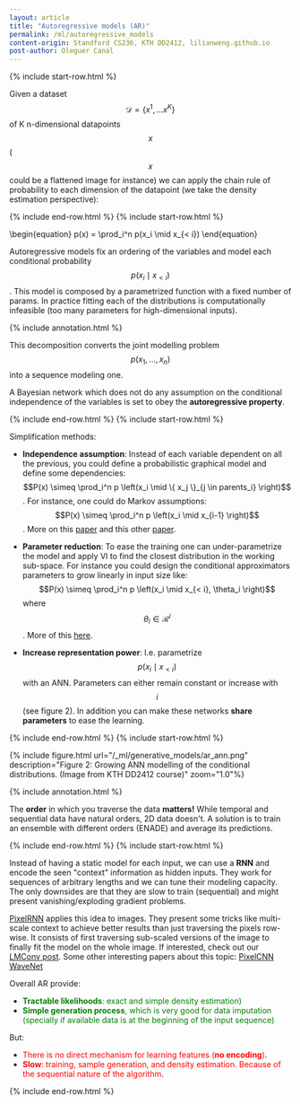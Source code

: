 ```yaml
---
layout: article
title: "Autoregressive models (AR)"
permalink: /ml/autoregressive_models
content-origin: Standford CS236, KTH DD2412, lilianweng.github.io
post-author: Oleguer Canal
---
```

<!--
Disclaimer and authorship:
This article is provided for free only for your personal informational and entertainment purposes. No commercial use of it is allowed.

Please note there might be mistakes. We would be grateful to receive (constructive) criticism if you spot any. You can reach us at: ai.campus.ai@gmail.com or directly open an issue on our github repo: https://github.com/CampusAI/CampusAI.github.io

If considering to use the text please cite the original author/s of the lecture/paper.
Furthermore, please acknowledge our work by adding a link to our website: https://campusai.github.io/ and citing our names: Oleguer Canal and Federico Taschin.
-->

{% include start-row.html %}

Given a dataset $$\mathcal{D} = \{x^1, ... x^K \}$$ of K n-dimensional datapoints $$x$$ ($$x$$ could be a flattened image for instance) we can apply the chain rule of probability to each dimension of the datapoint (we take the density estimation perspective):

{% include end-row.html %}
{% include start-row.html %}

\begin{equation}
p(x) = \prod_i^n p(x_i \mid x_{< i})
\end{equation}

Autoregressive models fix an ordering of the variables and model each conditional probability $$p(x_i \mid x_{< i})$$.
This model is composed by a parametrized function with a fixed number of params.
In practice fitting each of the distributions is computationally infeasible (too many parameters for high-dimensional inputs).

{% include annotation.html %}

This decomposition converts the joint modelling problem $$p(x_1, ..., x_n)$$ into a sequence modeling one.

A Bayesian network which does not do any assumption on the conditional independence of the variables is set to obey the **autoregressive property**.

{% include end-row.html %}
{% include start-row.html %}

Simplification methods:

- **Independence assumption**: Instead of each variable dependent on all the previous, you could define a probabilistic graphical model and define some dependencies: $$P(x) \simeq \prod_i^n p \left(x_i \mid \{ x_j \}_{j \in parents_i} \right)$$. For instance, one could do Markov assumptions: $$P(x) \simeq \prod_i^n p \left(x_i \mid x_{i-1} \right)$$. More on this [paper](http://www.iro.umontreal.ca/~lisa/pointeurs/bb_2000_nips.pdf) and this other [paper](https://papers.nips.cc/paper/1153-does-the-wake-sleep-algorithm-produce-good-density-estimators.pdf).

- **Parameter reduction**: To ease the training one can under-parametrize the model and apply VI to find the closest distribution in the working sub-space. For instance you could design the conditional approximators parameters to grow linearly in input size like: $$P(x) \simeq \prod_i^n p \left(x_i \mid x_{< i}, \theta_i \right)$$ where $$\theta_i \in \mathcal{R}^i$$. More of this [here](https://www.sciencedirect.com/science/article/pii/0004370292900656).

- **Increase representation power**: I.e. parametrize $$p(x_i \mid x_{< i})$$ with an ANN. Parameters can either remain constant or increase with $$i$$ (see figure 2). In addition you can make these networks **share parameters** to ease the learning.

{% include end-row.html %}
{% include start-row.html %}

{% include figure.html url="/_ml/generative_models/ar_ann.png" description="Figure 2: Growing ANN modelling of the conditional distributions. (Image from KTH DD2412 course)" zoom="1.0"%}

{% include annotation.html %}

The **order** in which you traverse the data **matters!** While temporal and sequential data have natural orders, 2D data doesn't. A solution is to train an ensemble with different orders (ENADE) and average its predictions.

{% include end-row.html %}
{% include start-row.html %}

Instead of having a static model for each input, we can use a **RNN** and encode the seen "context" information as hidden inputs. They work for sequences of arbitrary lengths and we can tune their modeling capacity. The only downsides are that they are slow to train (sequential) and might present vanishing/exploding gradient problems.

[PixelRNN](https://arxiv.org/abs/1601.06759) applies this idea to images.
They present some tricks like multi-scale context to achieve better results than just traversing the pixels row-wise. It consists of first traversing sub-scaled versions of the image to finally fit the model on the whole image.
If interested, check out our [LMConv post](/papers/LMConv).
Some other interesting papers about this topic: [PixelCNN](https://arxiv.org/abs/1606.05328) [WaveNet](https://deepmind.com/blog/article/wavenet-generative-model-raw-audio)

Overall AR provide:

- <span style="color:green">**Tractable likelihoods**: exact and simple density estimation)</span>
- <span style="color:green">**Simple generation process**, which is very good for data imputation (specially if available data is at the beginning of the input sequence)</span>

But:

-  <span style="color:red">There is no direct mechanism for learning features (**no encoding**)</span>.
-  <span style="color:red">**Slow**: training, sample generation, and density estimation. Because of the sequential nature of the algorithm</span>.


<!-- ### Variational autoencoders (VAE)

TODO: Explanation
$$p_\theta(x) = \int p_\theta(x, z) dz = \int p_\theta(x \mid z) p(z) dz$$.
Where $$p_\theta(x \mid z)$$ is modelled by the decoder network and $$p(z)$$ the chosen prior for the latent variables $$z$$.

Latent coding perspective

Use of Variational INference approximation trick to avoid the integration.

Can <span style="color:green">learn feature representations</span> $$(z)$$ but <span style="color:red">have intractable marginal likelihood</span> $$p_\theta(x \mid z)$$. -->

{% include end-row.html %}